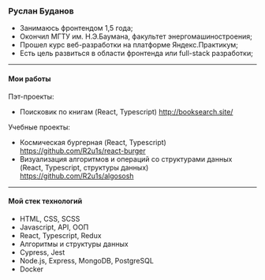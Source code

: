 ### Руслан Буданов

* Занимаюсь фронтендом 1,5 года;
* Окончил МГТУ им. Н.Э.Баумана, факультет энергомашиностроения;
* Прошел курс веб-разработки на платформе Яндекс.Практикум; 
* Есть цель развиться в области фронтенда или full-stack разработки;

____
#### Мои работы
Пэт-проекты:
* Поисковик по книгам (React, Typescript) http://booksearch.site/

Учебные проекты:
* Космическая бургерная (React, Typescript) https://github.com/R2u1s/react-burger
* Визуализация алгоритмов и операций со структурами данных (React, Typescript, структуры данных) https://github.com/R2u1s/algososh
____
#### Мой стек технологий
* HTML, CSS, SCSS
* Javascript, API, ООП
* React, Typescript, Redux
* Алгоритмы и структуры данных
* Cypress, Jest
* Node.js, Express, MongoDB, PostgreSQL
* Docker
